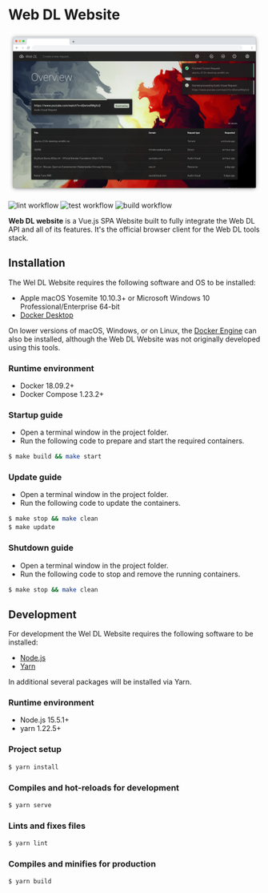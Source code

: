 # Web DL Website

![Web DL website overview page](.github/assets/overview-framed.png)

![lint workflow](https://github.com/web-dl-tools/website/actions/workflows/lint.yml/badge.svg)
![test workflow](https://github.com/web-dl-tools/website/actions/workflows/test.yml/badge.svg)
![build workflow](https://github.com/web-dl-tools/website/actions/workflows/build.yml/badge.svg)

**Web DL website** is a Vue.js SPA Website built to fully integrate the Web DL API and all of its features. 
It's the official browser client for the Web DL tools stack.

## Installation
The Wel DL Website requires the following software and OS to be installed:

- Apple macOS Yosemite 10.10.3+ or Microsoft Windows 10 Professional/Enterprise 64-bit
- [Docker Desktop](https://www.docker.com/products/docker-desktop) 

On lower versions of macOS, Windows, or on Linux, the 
[Docker Engine](https://hub.docker.com/search?offering=community&operating_system=linux&q=&type=edition)
can also be installed, although the Web DL Website was not originally developed using this tools.

### Runtime environment
- Docker 18.09.2+
- Docker Compose 1.23.2+

### Startup guide

 - Open a terminal window in the project folder.
 - Run the following code to prepare and start the required containers.

``` bash
$ make build && make start
```

### Update guide

 - Open a terminal window in the project folder.
 - Run the following code to update the containers.

``` bash
$ make stop && make clean
$ make update
```

### Shutdown guide

 - Open a terminal window in the project folder.
 - Run the following code to stop and remove the running containers.

``` bash
$ make stop && make clean
```

## Development
For development the Wel DL Website requires the following software to be installed:

- [Node.js](https://nodejs.org/en)
- [Yarn](https://classic.yarnpkg.com/en/docs/install/#mac-stable)

In additional several packages will be installed via Yarn.

### Runtime environment
- Node.js 15.5.1+
- yarn 1.22.5+

### Project setup
``` bash
$ yarn install
```

### Compiles and hot-reloads for development

``` bash
$ yarn serve
```

### Lints and fixes files

``` bash
$ yarn lint
```

### Compiles and minifies for production

``` bash
$ yarn build
```
